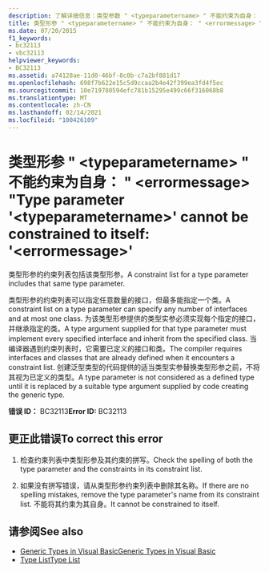 ```yaml
---
description: 了解详细信息：类型参数 " <typeparametername> " 不能约束为自身： " <errormessage> "
title: 类型形参 " <typeparametername> " 不能约束为自身： " <errormessage> "
ms.date: 07/20/2015
f1_keywords:
- bc32113
- vbc32113
helpviewer_keywords:
- BC32113
ms.assetid: a74128ae-11d0-46bf-8c0b-c7a2bf881d17
ms.openlocfilehash: 698f7b622e15c5d9ccaa2b4e42f399ea3fd4f5ec
ms.sourcegitcommit: 10e719780594efc781b15295e499c66f316068b8
ms.translationtype: MT
ms.contentlocale: zh-CN
ms.lasthandoff: 02/14/2021
ms.locfileid: "100426109"
---
```

# <a name="type-parameter-typeparametername-cannot-be-constrained-to-itself-errormessage"></a><span data-ttu-id="df9f8-103">类型形参 " \<typeparametername> " 不能约束为自身： " \<errormessage> "</span><span class="sxs-lookup"><span data-stu-id="df9f8-103">Type parameter '\<typeparametername>' cannot be constrained to itself: '\<errormessage>'</span></span>

<span data-ttu-id="df9f8-104">类型形参的约束列表包括该类型形参。</span><span class="sxs-lookup"><span data-stu-id="df9f8-104">A constraint list for a type parameter includes that same type parameter.</span></span>  
  
 <span data-ttu-id="df9f8-105">类型形参的约束列表可以指定任意数量的接口，但最多能指定一个类。</span><span class="sxs-lookup"><span data-stu-id="df9f8-105">A constraint list on a type parameter can specify any number of interfaces and at most one class.</span></span> <span data-ttu-id="df9f8-106">为该类型形参提供的类型实参必须实现每个指定的接口，并继承指定的类。</span><span class="sxs-lookup"><span data-stu-id="df9f8-106">A type argument supplied for that type parameter must implement every specified interface and inherit from the specified class.</span></span> <span data-ttu-id="df9f8-107">当编译器遇到约束列表时，它需要已定义的接口和类。</span><span class="sxs-lookup"><span data-stu-id="df9f8-107">The compiler requires interfaces and classes that are already defined when it encounters a constraint list.</span></span> <span data-ttu-id="df9f8-108">创建泛型类型的代码提供的适当类型实参替换类型形参之前，不将其视为已定义的类型。</span><span class="sxs-lookup"><span data-stu-id="df9f8-108">A type parameter is not considered as a defined type until it is replaced by a suitable type argument supplied by code creating the generic type.</span></span>  
  
 <span data-ttu-id="df9f8-109">**错误 ID：** BC32113</span><span class="sxs-lookup"><span data-stu-id="df9f8-109">**Error ID:** BC32113</span></span>  
  
## <a name="to-correct-this-error"></a><span data-ttu-id="df9f8-110">更正此错误</span><span class="sxs-lookup"><span data-stu-id="df9f8-110">To correct this error</span></span>  
  
1. <span data-ttu-id="df9f8-111">检查约束列表中类型形参及其约束的拼写。</span><span class="sxs-lookup"><span data-stu-id="df9f8-111">Check the spelling of both the type parameter and the constraints in its constraint list.</span></span>  
  
2. <span data-ttu-id="df9f8-112">如果没有拼写错误，请从类型形参约束列表中删除其名称。</span><span class="sxs-lookup"><span data-stu-id="df9f8-112">If there are no spelling mistakes, remove the type parameter's name from its constraint list.</span></span> <span data-ttu-id="df9f8-113">不能将其约束为其自身。</span><span class="sxs-lookup"><span data-stu-id="df9f8-113">It cannot be constrained to itself.</span></span>  
  
## <a name="see-also"></a><span data-ttu-id="df9f8-114">请参阅</span><span class="sxs-lookup"><span data-stu-id="df9f8-114">See also</span></span>

- [<span data-ttu-id="df9f8-115">Generic Types in Visual Basic</span><span class="sxs-lookup"><span data-stu-id="df9f8-115">Generic Types in Visual Basic</span></span>](../programming-guide/language-features/data-types/generic-types.md)
- [<span data-ttu-id="df9f8-116">Type List</span><span class="sxs-lookup"><span data-stu-id="df9f8-116">Type List</span></span>](../language-reference/statements/type-list.md)
